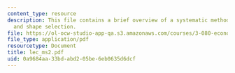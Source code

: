 ```yaml
---
content_type: resource
description: This file contains a brief overview of a systematic methodology material
  and shape selection.
file: https://ol-ocw-studio-app-qa.s3.amazonaws.com/courses/3-080-economic-environmental-issues-in-materials-selection-fall-2005/0a9684aa33bdabd205be6eb0635d6dcf_lec_ms2.pdf
file_type: application/pdf
resourcetype: Document
title: lec_ms2.pdf
uid: 0a9684aa-33bd-abd2-05be-6eb0635d6dcf
---
```

